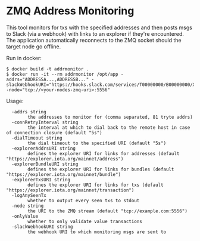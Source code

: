 # ZMQ Address Monitoring

This tool monitors for txs with the specified addresses and then posts msgs to Slack (via a webhook) with links to an
explorer if they're encountered. The application automatically reconnects to the ZMQ socket should the target node go
offline.

Run in docker:

```
$ docker build -t addrmonitor .
$ docker run -it --rm addrmonitor /opt/app -addrs="ADDRESSA...,ADDRESSB..." -slackWebhookURI="https://hooks.slack.com/services/T00000000/B00000000/XXXXXXXXXXXXXXXXXXXXXXXX" -node="tcp://<your-nodes-zmq-uri>:5556"
```

Usage:

```
  -addrs string
        the addresses to monitor for (comma separated, 81 tryte addrs)
  -connRetryInterval string
        the interval at which to dial back to the remote host in case of connection closure (default "5s")
  -dialTimeout string
        the dial timeout to the specified URI (default "5s")
  -explorerAddrsURI string
        defines the explorer URI for links for addresses (default "https://explorer.iota.org/mainnet/address")
  -explorerBundleURI string
        defines the explorer URI for links for bundles (default "https://explorer.iota.org/mainnet/bundle")
  -explorerTxsURI string
        defines the explorer URI for links for txs (default "https://explorer.iota.org/mainnet/transaction")
  -logAnySeenTx
        whether to output every seen txs to stdout
  -node string
        the URI to the ZMQ stream (default "tcp://example.com:5556")
  -onlyValue
        whether to only validate value transactions
  -slackWebhookURI string
        the webhook URI to which monitoring msgs are sent to
```